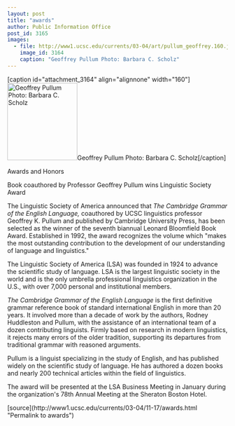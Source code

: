 ```yaml
---
layout: post
title: "awards"
author: Public Information Office
post_id: 3165
images:
  - file: http://www1.ucsc.edu/currents/03-04/art/pullum_geoffrey.160.jpg
    image_id: 3164
    caption: "Geoffrey Pullum Photo: Barbara C. Scholz"
---
```


[caption id="attachment_3164" align="alignnone" width="160"]<a href="http://localhost/mysite/wp-content/uploads/2003/11/pullum_geoffrey.160.jpg"><img class="size-full wp-image-3164" src="http://localhost/mysite/wp-content/uploads/2003/11/pullum_geoffrey.160.jpg" alt="Geoffrey Pullum Photo: Barbara C. Scholz" width="160" height="176" /></a>Geoffrey Pullum Photo: Barbara C. Scholz[/caption]
<p class="pagehead">
  Awards and Honors
</p>
<p class="sectionhead">
  Book coauthored by Professor Geoffrey Pullum wins Linguistic Society Award
</p>
<p>
  The Linguistic Society of America announced that <i>The Cambridge Grammar of the English Language,</i> coauthored by UCSC linguistics professor Geoffrey K. Pullum and published by Cambridge University Press, has been selected as the winner of the seventh biannual Leonard Bloomfield Book Award. Established in 1992, the award recognizes the volume which "makes the most outstanding contribution to the development of our understanding of language and linguistics."<br>
</p>
<p>
  The Linguistic Society of America (LSA) was founded in 1924 to advance the scientific study of language. LSA is the largest linguistic society in the world and is the only umbrella professional linguistics organization in the U.S., with over 7,000 personal and institutional members.<br>
</p>
<p>
  <i>The Cambridge Grammar of the English Language</i> is the first definitive grammar reference book of standard international English in more than 20 years. It involved more than a decade of work by the authors, Rodney Huddleston and Pullum, with the assistance of an international team of a dozen contributing linguists. Firmly based on research in modern linguistics, it rejects many errors of the older tradition, supporting its departures from traditional grammar with reasoned arguments.<br>
</p>
<p>
  Pullum is a linguist specializing in the study of English, and has published widely on the scientific study of language. He has authored a dozen books and nearly 200 technical articles within the field of linguistics.<br>
</p>
<p>
  The award will be presented at the LSA Business Meeting in January during the organization's 78th Annual Meeting at the Sheraton Boston Hotel.
</p>
[source](http://www1.ucsc.edu/currents/03-04/11-17/awards.html "Permalink to awards")
